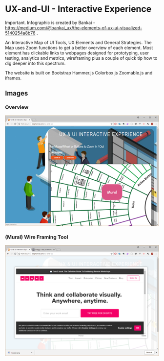 # UX-and-UI - Interactive Experience

Important. Infographic is created by Bankai - https://medium.com/@bankai_ux/the-elements-of-ux-ui-visualized-5140254a8b76 . 

An Interactive Map of UI Tools, UX Elements and General Strategies. The Map uses Zoom functions to get a better overview of each element. Most element has clickable links to webpages designed for prototyping, user testing, analytics and metrics, wireframing plus a couple of quick tip how to dig deeper into this spectrum. 

The website is built on
Bootstrap
Hammer.js
Colorbox.js
Zoomable.js
and iframes.

## Images
### Overview
![](header.png)

### (Mural) Wire Framing Tool 
![](show.png)
